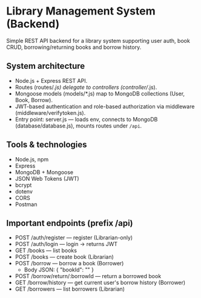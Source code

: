 # Library Management System (Backend)

Simple REST API backend for a library system supporting user auth, book CRUD, borrowing/returning books and borrow history.

## System architecture
- Node.js + Express REST API.
- Routes (routes/*.js) delegate to controllers (controller/*.js).
- Mongoose models (models/*.js) map to MongoDB collections (User, Book, Borrow).
- JWT-based authentication and role-based authorization via middleware (middleware/verifytoken.js).
- Entry point: server.js — loads env, connects to MongoDB (database/database.js), mounts routes under `/api`.

## Tools & technologies
- Node.js, npm
- Express
- MongoDB + Mongoose
- JSON Web Tokens (JWT)
- bcrypt
- dotenv
- CORS
- Postman

## Important endpoints (prefix /api)
- POST /auth/register — register (Librarian-only)
- POST /auth/login — login → returns JWT
- GET /books — list books
- POST /books — create book (Librarian)
- POST /borrow — borrow a book (Borrower)
  - Body JSON: { "bookId": "<id>" }
- POST /borrow/return/:borrowId — return a borrowed book
- GET /borrow/history — get current user's borrow history (Borrower)
- GET /borrowers — list borrowers (Librarian)